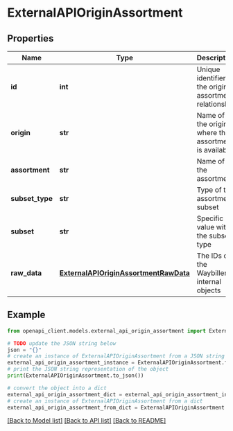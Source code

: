 # ExternalAPIOriginAssortment


## Properties

Name | Type | Description | Notes
------------ | ------------- | ------------- | -------------
**id** | **int** | Unique identifier of the origin-assortment relationship | [readonly] 
**origin** | **str** | Name of the origin where the assortment is available | [readonly] 
**assortment** | **str** | Name of the assortment | [readonly] 
**subset_type** | **str** | Type of the assortment subset | [readonly] 
**subset** | **str** | Specific value within the subset type | [readonly] 
**raw_data** | [**ExternalAPIOriginAssortmentRawData**](ExternalAPIOriginAssortmentRawData.md) | The IDs of the Waybiller internal objects | [readonly] 

## Example

```python
from openapi_client.models.external_api_origin_assortment import ExternalAPIOriginAssortment

# TODO update the JSON string below
json = "{}"
# create an instance of ExternalAPIOriginAssortment from a JSON string
external_api_origin_assortment_instance = ExternalAPIOriginAssortment.from_json(json)
# print the JSON string representation of the object
print(ExternalAPIOriginAssortment.to_json())

# convert the object into a dict
external_api_origin_assortment_dict = external_api_origin_assortment_instance.to_dict()
# create an instance of ExternalAPIOriginAssortment from a dict
external_api_origin_assortment_from_dict = ExternalAPIOriginAssortment.from_dict(external_api_origin_assortment_dict)
```
[[Back to Model list]](../README.md#documentation-for-models) [[Back to API list]](../README.md#documentation-for-api-endpoints) [[Back to README]](../README.md)


